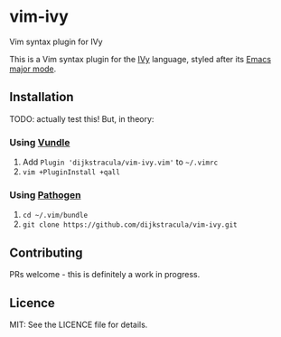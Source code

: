 # vim-ivy
Vim syntax plugin for IVy

This is a Vim syntax plugin for the [IVy][ivy] language, styled after its
[Emacs major mode][emacs].

## Installation

TODO: actually test this!  But, in theory:

### Using [Vundle][v]

1. Add `Plugin 'dijkstracula/vim-ivy.vim'` to `~/.vimrc`
2. `vim +PluginInstall +qall`

### Using [Pathogen][p]

1. `cd ~/.vim/bundle`
2. `git clone https://github.com/dijkstracula/vim-ivy.git`

## Contributing

PRs welcome - this is definitely a work in progress.

## Licence

MIT: See the LICENCE file for details.

[emacs]: https://github.com/kenmcmil/ivy/blob/master/lib/emacs/ivy-mode.el
[ivy]: https://microsoft.github.io/ivy/
[p]: https://github.com/tpope/vim-pathogen
[v]: https://github.com/gmarik/vundle
